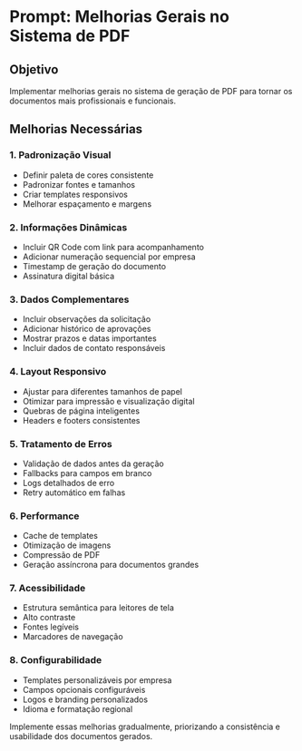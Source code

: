 
# Prompt: Melhorias Gerais no Sistema de PDF

## Objetivo
Implementar melhorias gerais no sistema de geração de PDF para tornar os documentos mais profissionais e funcionais.

## Melhorias Necessárias

### 1. Padronização Visual
- Definir paleta de cores consistente
- Padronizar fontes e tamanhos
- Criar templates responsivos
- Melhorar espaçamento e margens

### 2. Informações Dinâmicas
- Incluir QR Code com link para acompanhamento
- Adicionar numeração sequencial por empresa
- Timestamp de geração do documento
- Assinatura digital básica

### 3. Dados Complementares
- Incluir observações da solicitação
- Adicionar histórico de aprovações
- Mostrar prazos e datas importantes
- Incluir dados de contato responsáveis

### 4. Layout Responsivo
- Ajustar para diferentes tamanhos de papel
- Otimizar para impressão e visualização digital
- Quebras de página inteligentes
- Headers e footers consistentes

### 5. Tratamento de Erros
- Validação de dados antes da geração
- Fallbacks para campos em branco
- Logs detalhados de erro
- Retry automático em falhas

### 6. Performance
- Cache de templates
- Otimização de imagens
- Compressão de PDF
- Geração assíncrona para documentos grandes

### 7. Acessibilidade
- Estrutura semântica para leitores de tela
- Alto contraste
- Fontes legíveis
- Marcadores de navegação

### 8. Configurabilidade
- Templates personalizáveis por empresa
- Campos opcionais configuráveis
- Logos e branding personalizados
- Idioma e formatação regional

Implemente essas melhorias gradualmente, priorizando a consistência e usabilidade dos documentos gerados.
